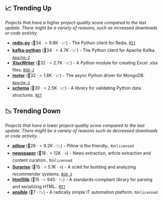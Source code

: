 ## 📈 Trending Up

_Projects that have a higher project-quality score compared to the last update. There might be a variety of reasons, such as increased downloads or code activity._

- <b><a href="https://github.com/redis/redis-py">redis-py</a></b> (🥇34 ·  ⭐ 9.8K · 📈) - The Python client for Redis. <code><a href="http://bit.ly/34MBwT8">MIT</a></code>
- <b><a href="https://github.com/dpkp/kafka-python">kafka-python</a></b> (🥇34 ·  ⭐ 4.7K · 📈) - The Python client for Apache Kafka. <code><a href="http://bit.ly/3nYMfla">Apache-2</a></code>
- <b><a href="https://github.com/jmcnamara/XlsxWriter">XlsxWriter</a></b> (🥇32 ·  ⭐ 2.7K · 📈) - A Python module for creating Excel .xlsx files. <code><a href="http://bit.ly/3rqEWVr">BSD-2</a></code>
- <b><a href="https://github.com/mongodb/motor">motor</a></b> (🥈32 ·  ⭐ 1.8K · 📈) - The async Python driver for MongoDB. <code><a href="http://bit.ly/3nYMfla">Apache-2</a></code>
- <b><a href="https://github.com/keleshev/schema">schema</a></b> (🥇30 ·  ⭐ 2.5K · 📈) - A library for validating Python data structures. <code><a href="http://bit.ly/34MBwT8">MIT</a></code>

## 📉 Trending Down

_Projects that have a lower project-quality score compared to the last update. There might be a variety of reasons such as decreased downloads or code activity._

- <b><a href="https://github.com/python-pillow/Pillow">pillow</a></b> (🥇26 ·  ⭐ 9.2K · 📉) - Pillow is the friendly.. <code>❗Unlicensed</code>
- <b><a href="https://github.com/codelucas/newspaper">newspaper</a></b> (🥉18 ·  ⭐ 12K · 💀) - News extraction, article extraction and content curation.. <code>❗Unlicensed</code>
- <b><a href="https://github.com/NicolasHug/Surprise">Surprise</a></b> (🥉15 ·  ⭐ 5.1K · 💀) - A scikit for building and analyzing recommender systems. <code><a href="http://bit.ly/3aKzpTv">BSD-3</a></code>
- <b><a href="https://github.com/html5lib/html5lib-python">html5lib</a></b> (🥉15 ·  ⭐ 940 · 📉) - A standards-compliant library for parsing and serializing HTML.. <code><a href="http://bit.ly/34MBwT8">MIT</a></code>
- <b><a href="{}">ansible</a></b> (🥉7 · 📉) - A radically simple IT automation platform. <code>❗Unlicensed</code>

